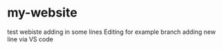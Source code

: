 # my-website

test webiste
adding in some lines
Editing for example branch
adding new line via VS code
